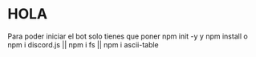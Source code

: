 # HOLA
Para poder iniciar el bot solo tienes que poner 
npm init -y
y npm install o npm i discord.js || npm i fs || npm i ascii-table
